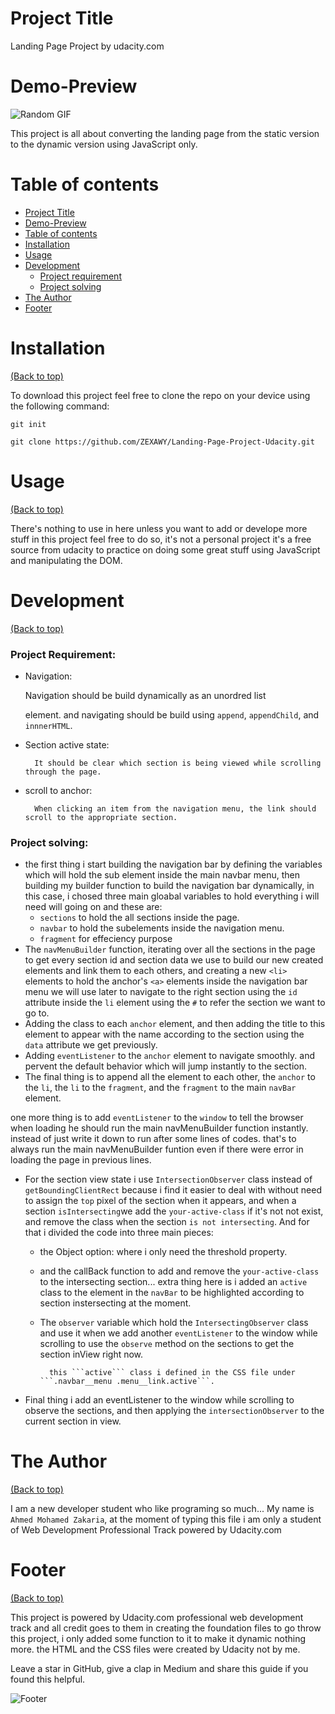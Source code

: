 <!-- this README.md file content is copied from the udacity Mentioned link in the project Rubric: 

https://github.com/navendu-pottekkat/awesome-readme/blob/master/README-template.md

i just changed some stuffs Modifing the related info to the project... so all the credit for this README.md file goes to it's owner, in the link above -->

<!-- I do upload a version of this project folder on Github:

the link for it:
        https://github.com/ZEXAWY/Landing-Page-Project-Udacity/tree/main/ProjectLandingPage_1

-->

<!--I also want to mention that i started this project from a while ago: but i finally decided upload it for you to review and feed me back with the required action: 
and i got inspired by a code writting by our communtiy team tutors they helped us a lot in this project:

link for the code i inspired by is:
        https://nfpdiscussions.udacity.com/t/web-webinar-recordings-november-cohort/473510
        
I hope you review this project and tell me what i am missing in here. -->

# Project Title

Landing Page Project by udacity.com

# Demo-Preview

<!-- Add a demo for your project -->

<!-- After you have written about your project, it is a good idea to have a demo/preview(**video/gif/screenshots** are good options) of your project so that people can know what to expect in your project. You could also add the demo in the previous section with the product description.

Here is a random GIF as a placeholder. -->

![Random GIF](https://media.giphy.com/media/ZVik7pBtu9dNS/giphy.gif) 

This project is all about converting the landing page from the static version to the dynamic version using JavaScript only.

# Table of contents

<!-- After you have introduced your project, it is a good idea to add a **Table of contents** or **TOC** as **cool** people say it. This would make it easier for people to navigate through your README and find exactly what they are looking for.

Here is a sample TOC(*wow! such cool!*) that is actually the TOC for this README. -->

- [Project Title](#project-title)
- [Demo-Preview](#demo-preview)
- [Table of contents](#table-of-contents)
- [Installation](#installation)
- [Usage](#usage)
- [Development](#development)
    - [Project requirement](#project-requirement)
    - [Project solving](#project-solving)
- [The Author](#the-author)
- [Footer](#footer)

# Installation
[(Back to top)](#table-of-contents)

<!-- *You might have noticed the **Back to top** button(if not, please notice, it's right there!). This is a good idea because it makes your README **easy to navigate.*** 

The first one should be how to install(how to generally use your project or set-up for editing in their machine).

This should give the users a concrete idea with instructions on how they can use your project repo with all the steps.

Following this steps, **they should be able to run this in their device.**

A method I use is after completing the README, I go through the instructions from scratch and check if it is working. -->

<!-- Here is a sample instruction:

To use this project, first clone the repo on your device using the command below:

```git init```

```git clone https://github.com/navendu-pottekkat/nsfw-filter.git``` -->

To download this project feel free to clone the repo on your device using the following command:

```git init```

```git clone https://github.com/ZEXAWY/Landing-Page-Project-Udacity.git```

# Usage
[(Back to top)](#table-of-contents)

<!-- This is optional and it is used to give the user info on how to use the project after installation. This could be added in the Installation section also. -->
There's nothing to use in here unless you want to add or develope more stuff in this project feel free to do so, it's not a personal project it's a free source from udacity to practice on doing some great stuff using JavaScript and manipulating the DOM.

# Development
[(Back to top)](#table-of-contents)

<!-- This is the place where you give instructions to developers on how to modify the code.

You could give **instructions in depth** of **how the code works** and how everything is put together.

You could also give specific instructions to how they can setup their development environment.

Ideally, you should keep the README simple. If you need to add more complex explanations, use a wiki. Check out [this wiki](https://github.com/navendu-pottekkat/nsfw-filter/wiki) for inspiration. -->
### Project Requirement:
- Navigation:

    Navigation should be build dynamically as an unordred list <ul></ul> element. and navigating should be build using ```append```, ```appendChild```, and ```innnerHTML```.
- Section active state:

        It should be clear which section is being viewed while scrolling through the page.
- scroll to anchor:

        When clicking an item from the navigation menu, the link should scroll to the appropriate section.

### Project solving:
- the first thing i start building the navigation bar by defining the variables which will hold the sub element inside the main navbar menu, then building my builder function to build the navigation bar dynamically, in this case, i chosed three main gloabal variables to hold everything i will need will going on and these are:
    - ```sections``` to hold the all sections inside the page.
    - ```navbar``` to hold the subelements inside the navigation menu.
    - ```fragment``` for effeciency purpose
- The ```navMenuBuilder``` function, iterating over all the sections in the page to get every section id and section data we use to build our new created elements and link them to each others, and creating a new ```<li>``` elements to hold the anchor's ```<a>``` elements inside the navigation bar menu we will use later to navigate to the right section using the ```id``` attribute inside the ```li``` element using the ```#``` to refer the section we want to go to.
- Adding the class to each ```anchor``` element, and then adding the title to this element to appear with the name according to the section using the ``` data``` attribute we get previously.
- Adding ```eventListener``` to the ```anchor``` element to navigate smoothly. and pervent the default behavior which will jump instantly to the section.
- The final thing is to append all the element to each other, the ```anchor``` to the ```li```, the ```li``` to the ```fragment```, and the ```fragment``` to the main ```navBar``` element.

one more thing is to add ```eventListener``` to the ```window``` to tell the browser when loading he should run the main navMenuBuilder function instantly. instead of just write it down to run after some lines of codes. that's to always run the main navMenuBuilder funtion even if there were error in loading the page in previous lines.

- For the section view state i use ```IntersectionObserver``` class instead of ```getBoundingClientRect``` because i find it easier to deal with without need to assign the ```top``` pixel of the section when it appears, and when a section ```isIntersecting```we add the ```your-active-class``` if it's not not exist, and remove the class when the section ```is not intersecting```. And for that i divided the code into three main pieces:
    - the Object option: where i only need the threshold property.
    - and the callBack function to add and remove the ```your-active-class``` to the intersecting section... extra thing here is i added an ```active``` class to the element in the ```navBar``` to be highlighted according to section instersecting at the moment. 
    - The ```observer``` variable which hold the ```IntersectingObserver``` class and use it when we add another ```eventListener``` to the window while scrolling to use the ```observe``` method on the sections to get the section inView right now.

            this ```active``` class i defined in the CSS file under ```.navbar__menu .menu__link.active```.
- Final thing i add an eventListener to the window while scrolling to observe the sections, and then applying the ```intersectionObserver``` to the current section in view.


# The Author
[(Back to top)](#table-of-contents)

I am a new developer student who like programing so much... My name is ```Ahmed Mohamed Zakaria```, at the moment of typing this file i am only a student of Web Development Professional Track powered by Udacity.com


# Footer
[(Back to top)](#table-of-contents)

<!-- Let's also add a footer because I love footers and also you **can** use this to convey important info.

Let's make it an image because by now you have realised that multimedia in images == cool(*please notice the subtle programming joke). -->
This project is powered by Udacity.com professional web development track and all credit goes to them in creating the foundation files to go throw this project, i only added some function to it to make it dynamic nothing more. the HTML and the CSS files were created by Udacity not by me.

Leave a star in GitHub, give a clap in Medium and share this guide if you found this helpful.

<!-- Add the footer here -->

![Footer](https://github.com/navendu-pottekkat/awesome-readme/blob/master/fooooooter.png) 
